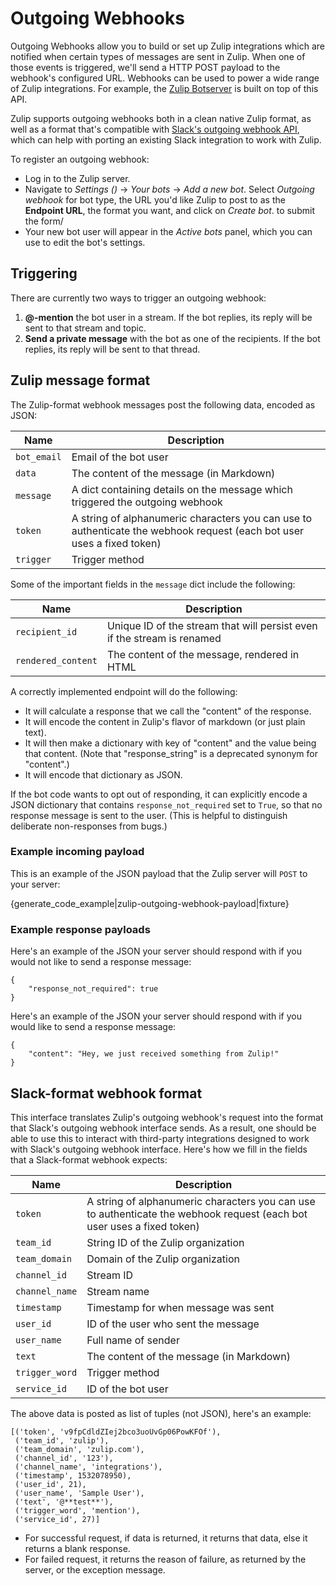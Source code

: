 # Outgoing Webhooks

Outgoing Webhooks allow you to build or set up Zulip integrations
which are notified when certain types of messages are sent in
Zulip. When one of those events is triggered, we'll send a HTTP POST
payload to the webhook's configured URL.  Webhooks can be used to
power a wide range of Zulip integrations.  For example, the
[Zulip Botserver][zulip-botserver] is built on top of this API.

Zulip supports outgoing webhooks both in a clean native Zulip format,
as well as a format that's compatible with
[Slack's outgoing webhook API][slack-outgoing-webhook], which can help
with porting an existing Slack integration to work with Zulip.

[zulip-botserver]: https://zulipchat.com/api/deploying-bots#zulip-botserver
[slack-outgoing-webhook]: https://api.slack.com/custom-integrations/outgoing-webhooks

To register an outgoing webhook:

* Log in to the Zulip server.
* Navigate to *Settings (<i class="fa fa-cog"></i>)* -> *Your bots* ->
  *Add a new bot*.  Select *Outgoing webhook* for bot type, the URL
  you'd like Zulip to post to as the **Endpoint URL**, the format you
  want, and click on *Create bot*. to submit the form/
* Your new bot user will appear in the *Active bots* panel, which you
  can use to edit the bot's settings.

## Triggering

There are currently two ways to trigger an outgoing webhook:
1.  **@-mention** the bot user in a stream.  If the bot replies, its
    reply will be sent to that stream and topic.
2.  **Send a private message** with the bot as one of the recipients.
    If the bot replies, its reply will be sent to that thread.

## Zulip message format

The Zulip-format webhook messages post the following data, encoded as JSON:

<table class="table">
    <thead>
        <tr>
            <th>Name</th>
            <th>Description</th>
        </tr>
    </thead>
    <tbody>
        <tr>
            <td><code>bot_email</code></td>
            <td>Email of the bot user</td>
        </tr>
        <tr>
            <td><code>data</code></td>
            <td>The content of the message (in Markdown)</td>
        </tr>
        <tr>
            <td><code>message</code></td>
            <td>A dict containing details on the message which
            triggered the outgoing webhook</td>
        </tr>
        <tr>
            <td><code>token</code></td>
            <td>A string of alphanumeric characters you can use to
            authenticate the webhook request (each bot user uses a fixed token)</td>
        </tr>
        <tr>
            <td><code>trigger</code></td>
            <td>Trigger method</td>
        </tr>
    </tbody>
</table>

Some of the important fields in the `message` dict include the following:

<table class="table">
    <thead>
        <tr>
            <th>Name</th>
            <th>Description</th>
        </tr>
    </thead>
    <tbody>
        <tr>
            <td><code>recipient_id</code></td>
            <td>Unique ID of the stream that will persist even if the stream is renamed</td>
        </tr>
        <tr>
            <td><code>rendered_content</code></td>
            <td>The content of the message, rendered in HTML</td>
        </tr>
    </tbody>
</table>

A correctly implemented endpoint will do the following:

* It will calculate a response that we call the "content" of
  the response.
* It will encode the content in Zulip's flavor of markdown (or
  just plain text).
* It will then make a dictionary with key of "content" and
  the value being that content.  (Note that "response_string" is
  a deprecated synonym for "content".)
* It will encode that dictionary as JSON.

If the bot code wants to opt out of responding, it can explicitly
encode a JSON dictionary that contains `response_not_required` set
to `True`, so that no response message is sent to the user.  (This
is helpful to distinguish deliberate non-responses from bugs.)

### Example incoming payload

This is an example of the JSON payload that the Zulip server will `POST`
to your server:

{generate_code_example|zulip-outgoing-webhook-payload|fixture}

### Example response payloads

Here's an example of the JSON your server should respond with if
you would not like to send a response message:

```
{
    "response_not_required": true
}
```

Here's an example of the JSON your server should respond with if
you would like to send a response message:

```
{
    "content": "Hey, we just received something from Zulip!"
}
```

## Slack-format webhook format

This interface translates Zulip's outgoing webhook's request into the
format that Slack's outgoing webhook interface sends.  As a result,
one should be able to use this to interact with third-party
integrations designed to work with Slack's outgoing webhook interface.
Here's how we fill in the fields that a Slack-format webhook expects:

<table class="table">
    <thead>
        <tr>
            <th>Name</th>
            <th>Description</th>
        </tr>
    </thead>
    <tbody>
        <tr>
            <td><code>token</code></td>
            <td>A string of alphanumeric characters you can use to
            authenticate the webhook request (each bot user uses a fixed token)</td>
        </tr>
        <tr>
            <td><code>team_id</code></td>
            <td>String ID of the Zulip organization</td>
        </tr>
        <tr>
            <td><code>team_domain</code></td>
            <td>Domain of the Zulip organization</td>
        </tr>
        <tr>
            <td><code>channel_id</code></td>
            <td>Stream ID</td>
        </tr>
        <tr>
            <td><code>channel_name</code></td>
            <td>Stream name</td>
        </tr>
        <tr>
            <td><code>timestamp</code></td>
            <td>Timestamp for when message was sent</td>
        </tr>
        <tr>
            <td><code>user_id</code></td>
            <td>ID of the user who sent the message</td>
        </tr>
        <tr>
            <td><code>user_name</code></td>
            <td>Full name of sender</td>
        </tr>
        <tr>
            <td><code>text</code></td>
            <td>The content of the message (in Markdown)</td>
        </tr>
        <tr>
            <td><code>trigger_word</code></td>
            <td>Trigger method</td>
        </tr>
        <tr>
            <td><code>service_id</code></td>
            <td>ID of the bot user</td>
        </tr>
    </tbody>
</table>

The above data is posted as list of tuples (not JSON), here's an example:

```
[('token', 'v9fpCdldZIej2bco3uoUvGp06PowKFOf'),
 ('team_id', 'zulip'),
 ('team_domain', 'zulip.com'),
 ('channel_id', '123'),
 ('channel_name', 'integrations'),
 ('timestamp', 1532078950),
 ('user_id', 21),
 ('user_name', 'Sample User'),
 ('text', '@**test**'),
 ('trigger_word', 'mention'),
 ('service_id', 27)]
```

* For successful request, if data is returned, it returns that data,
  else it returns a blank response.
* For failed request, it returns the reason of failure, as returned by
  the server, or the exception message.
